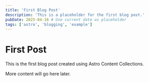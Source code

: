 ```yaml
---
title: 'First Blog Post'
description: 'This is a placeholder for the first blog post.'
pubDate: 2025-04-16 # Use current date as placeholder
tags: ['astro', 'blogging', 'example']
---
```


# First Post

This is the first blog post created using Astro Content Collections.

More content will go here later.